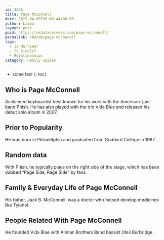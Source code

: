 ```yaml
---
id: 3365
title: Page McConnell
date: 2021-04-06T05:48:44+00:00
author: Laima
layout: post
guid: https://ukdataservers.com/page-mcconnell/
permalink: /04/06/page-mcconnell
tags:
  - Is Married?
  - Is Single?
  - Relationships
category: Family Guides
---
```


* some text
{: toc}


## Who is Page McConnell
                  
                  
                  
Acclaimed keyboardist best known for his work with the American &#8216;jam&#8217; band Phish. He has also played with the trio Vida Blue and released his debut solo album in 2007.
                  
              
            
              
            
                
                
                
## Prior to Popularity
                  
                  
                  
He was born in Philadelphia and graduated from Goddard College in 1987.
                  
              
            
              
            
                
                
                
## Random data
                  
                  
                  
With Phish, he typically plays on the right side of the stage, which has been dubbed &#8220;Page Side, Rage Side&#8221; by fans.
                  
              
            
              
            
                
                
                
## Family & Everyday Life of Page McConnell
                  
                  
                  
His father, Jack B. McConnell, was a doctor who helped develop medicines like Tylenol.
                  
              
            
              
            
                
                
                
## People Related With Page McConnell
                  
                  
                  
He founded Vida Blue with Allman Brothers Band bassist Oteil Burbridge.
                  
              
            
              
            
                
              
            
              
              
            
            
              
            
          
          
          